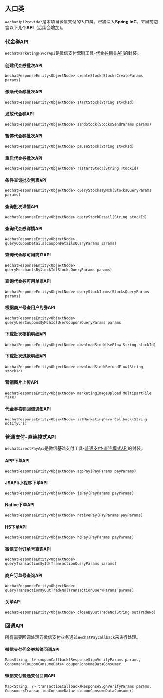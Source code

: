 ## 入口类

`WechatApiProvider`是本项目微信支付的入口类，已被注入**Spring IoC**。它目前包含以下几个**API**（后续会增加）。

### 代金券API

`WechatMarketingFavorApi`是微信支付营销工具-[代金券相关API](https://pay.weixin.qq.com/wiki/doc/apiv3/wxpay/pages/convention.shtml)的封装。

#### 创建代金券批次API

`WechatResponseEntity<ObjectNode> createStock(StocksCreateParams params)`

#### 激活代金券批次API

 `WechatResponseEntity<ObjectNode> startStock(String stockId)`

#### 发放代金券API

`WechatResponseEntity<ObjectNode> sendStock(StocksSendParams params)`

#### 暂停代金券批次API

`WechatResponseEntity<ObjectNode> pauseStock(String stockId)`

#### 重启代金券批次API

`WechatResponseEntity<ObjectNode> restartStock(String stockId)`

#### 条件查询批次列表API

`WechatResponseEntity<ObjectNode> queryStocksByMch(StocksQueryParams params)`

#### 查询批次详情API

`WechatResponseEntity<ObjectNode> queryStockDetail(String stockId)`

#### 查询代金券详情API

`WechatResponseEntity<ObjectNode> queryCouponDetails(CouponDetailsQueryParams params)`

#### 查询代金券可用商户API

`WechatResponseEntity<ObjectNode> queryMerchantsByStockId(StocksQueryParams params)`

#### 查询代金券可用单品API

`WechatResponseEntity<ObjectNode> queryStockItems(StocksQueryParams params)`

#### 根据商户号查用户的券API

`WechatResponseEntity<ObjectNode> queryUserCouponsByMchId(UserCouponsQueryParams params)`

#### 下载批次核销明细API

`WechatResponseEntity<ObjectNode> downloadStockUseFlow(String stockId)`

#### 下载批次退款明细API

`WechatResponseEntity<ObjectNode> downloadStockRefundFlow(String stockId)`

#### 营销图片上传API

`WechatResponseEntity<ObjectNode> marketingImageUpload(MultipartFile file)`

#### 代金券核销回调通知API

`WechatResponseEntity<ObjectNode> setMarketingFavorCallback(String notifyUrl)`

### 普通支付-直连模式API

`WechatDirectPayApi`是微信基础支付工具-[普通支付-直连模式API](https://pay.weixin.qq.com/wiki/doc/apiv3/wxpay/pages/transactions.shtml)的封装。

#### APP下单API

`WechatResponseEntity<ObjectNode> appPay(PayParams payParams)`

#### JSAPI/小程序下单API

`WechatResponseEntity<ObjectNode> jsPay(PayParams payParams)`

#### Native下单API

`WechatResponseEntity<ObjectNode> nativePay(PayParams payParams)`

#### H5下单API

`WechatResponseEntity<ObjectNode> h5Pay(PayParams payParams)`

#### 微信支付订单号查询API

`WechatResponseEntity<ObjectNode> queryTransactionById(TransactionQueryParams params)`

#### 商户订单号查询API

`WechatResponseEntity<ObjectNode> queryTransactionByOutTradeNo(TransactionQueryParams params)`

#### 关单API

`WechatResponseEntity<ObjectNode> closeByOutTradeNo(String outTradeNo)`

### 回调API

所有需要回调处理的微信支付业务通过`WechatPayCallback`来进行处理。

#### 微信支付代金券核销回调API

`Map<String, ?> couponCallback(ResponseSignVerifyParams params, Consumer<CouponConsumeData> couponConsumeDataConsumer)`

#### 微信支付普通支付回调API

`Map<String, ?> transactionCallback(ResponseSignVerifyParams params, Consumer<TransactionConsumeData> couponConsumeDataConsumer)`